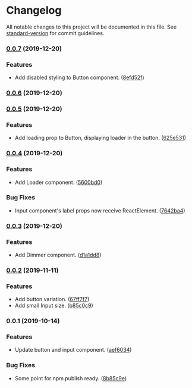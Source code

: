 # Changelog

All notable changes to this project will be documented in this file. See [standard-version](https://github.com/conventional-changelog/standard-version) for commit guidelines.

### [0.0.7](https://github.com/urdoc/urdoc-ui/compare/v0.0.6...v0.0.7) (2019-12-20)


### Features

* Add disabled styling to Button component. ([8efd52f](https://github.com/urdoc/urdoc-ui/commit/8efd52fa26c550c01e8d85116be74a7263d94b8a))

### [0.0.6](https://github.com/urdoc/urdoc-ui/compare/v0.0.5...v0.0.6) (2019-12-20)

### [0.0.5](https://github.com/urdoc/urdoc-ui/compare/v0.0.4...v0.0.5) (2019-12-20)


### Features

* Add loading prop to Button, displaying loader in the button. ([625e531](https://github.com/urdoc/urdoc-ui/commit/625e531a2f880c988ac06fe5fca15d32cd14fe9a))

### [0.0.4](https://github.com/urdoc/urdoc-ui/compare/v0.0.3...v0.0.4) (2019-12-20)


### Features

* Add Loader component. ([5600bd0](https://github.com/urdoc/urdoc-ui/commit/5600bd06fe37c9d8695733c51d97b39760ecc6c0))


### Bug Fixes

* Input component's label props now receive ReactElement. ([7642ba4](https://github.com/urdoc/urdoc-ui/commit/7642ba44325e6859f9e872886e0eb6a22ad92740))

### [0.0.3](https://github.com/urdoc/urdoc-ui/compare/v0.0.2...v0.0.3) (2019-12-20)


### Features

* Add Dimmer component. ([d1a1dd8](https://github.com/urdoc/urdoc-ui/commit/d1a1dd8854b8e359f9e591bafe66303b68c9452e))

### [0.0.2](https://github.com/urdoc/urdoc-ui/compare/v0.0.1...v0.0.2) (2019-11-11)


### Features

* Add button variation. ([67ff7f7](https://github.com/urdoc/urdoc-ui/commit/67ff7f7f3b538931bcb0b6eb84c2c38d642cddd5))
* Add small Input size. ([b85c0c9](https://github.com/urdoc/urdoc-ui/commit/b85c0c9acd3306df3e8e8a16b3f26bf936eed7cd))

### 0.0.1 (2019-10-14)


### Features

* Update button and input component. ([aef6034](https://github.com/urdoc/urdoc-ui/commit/aef6034c33980ae08376d5422fb62f5568dbfced))


### Bug Fixes

* Some point for npm publish ready. ([8b85c9e](https://github.com/urdoc/urdoc-ui/commit/8b85c9e7ec8da143c6f2c542fde9b2fb3e052a52))
